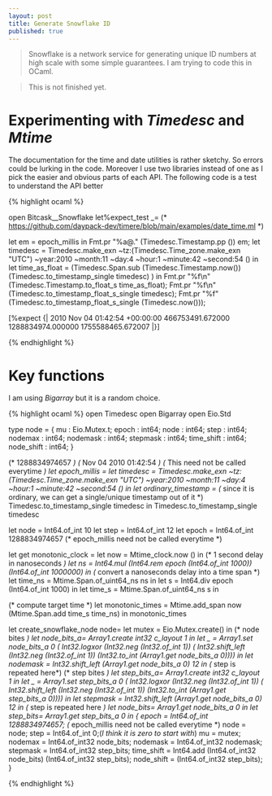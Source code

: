 ```yaml
---
layout: post
title: Generate Snowflake ID
published: true
---
```


> Snowflake is a network service for generating unique ID numbers at high scale with some simple guarantees.
> I am trying to code this in OCaml.

> This is not finished yet.

# Experimenting with *Timedesc* and *Mtime*

The documentation for the time and date utilities is rather sketchy. So errors could be lurking in the code.
Moreover I use two libraries instead of one as I pick the easier and obvious parts of each API.
The following code is a test to understand the API better 

{% highlight ocaml %}

open Bitcask__Snowflake
let%expect_test _=
(* https://github.com/daypack-dev/timere/blob/main/examples/date_time.ml *)

let em = epoch_millis in
Fmt.pr "%a@." (Timedesc.Timestamp.pp  ()) em;
let timedesc = Timedesc.make_exn ~tz:(Timedesc.Time_zone.make_exn "UTC") ~year:2010 ~month:11 ~day:4 ~hour:1 ~minute:42 ~second:54 () in
let time_as_float = (Timedesc.Span.sub  (Timedesc.Timestamp.now()) (Timedesc.to_timestamp_single timedesc) ) in
Fmt.pr "%f\n"  (Timedesc.Timestamp.to_float_s time_as_float);
Fmt.pr "%f\n"  (Timedesc.to_timestamp_float_s_single timedesc);
Fmt.pr "%f"  (Timedesc.to_timestamp_float_s_single (Timedesc.now()));

[%expect {|
  2010 Nov 04 01:42:54 +00:00:00
  466753491.672000
  1288834974.000000
  1755588465.672007
  |}]


{% endhighlight %}

# Key functions

I am using *Bigarray* but it is a random choice.

{% highlight ocaml %}
open Timedesc
open Bigarray
open Eio.Std




type node = {
	mu  :  Eio.Mutex.t;
	epoch : int64;
	node :   int64;
	step :   int64;
	nodemax :    int64;
	nodemask :   int64;
	stepmask :   int64;
	time_shift :  int64;
	node_shift :  int64;
}

(* 1288834974657 *)
(* Nov 04 2010 01:42:54 *)
(* This need not be called everytime *)
let epoch_millis =
let timedesc = Timedesc.make_exn ~tz:(Timedesc.Time_zone.make_exn "UTC") ~year:2010 ~month:11 ~day:4 ~hour:1 ~minute:42 ~second:54 () in
let ordinary_timestamp =
    (* since it is ordinary, we can get a single/unique timestamp out of it *)
    Timedesc.to_timestamp_single timedesc
  in
 Timedesc.to_timestamp_single timedesc


let node  =  Int64.of_int 10
let step  =  Int64.of_int 12
let epoch = Int64.of_int 1288834974657 (* epoch_millis need not be called everytime *)

let get monotonic_clock =
   let now = Mtime_clock.now () in
   (* 1 second delay in nanoseconds *)
   let ns =  Int64.mul (Int64.rem epoch (Int64.of_int 1000))  (Int64.of_int 1000000) in
   (* convert a nanoseconds delay into a time span *)
   let time_ns = Mtime.Span.of_uint64_ns ns in
   let s = Int64.div  epoch (Int64.of_int 1000) in
   let time_s = Mtime.Span.of_uint64_ns s in

   (* compute target time *)
   let monotonic_times = Mtime.add_span now (Mtime.Span.add time_s time_ns) in
   monotonic_times


let create_snowflake_node node=
    let mutex = Eio.Mutex.create() in
    (* node bites *)
    let node_bits_a= Array1.create int32 c_layout 1 in
    let _ = Array1.set node_bits_a 0 ( Int32.logxor
                                  (Int32.neg (Int32.of_int 1))
                                  ( Int32.shift_left (Int32.neg (Int32.of_int 1)) (Int32.to_int (Array1.get node_bits_a 0)))) in
   let  nodemask  =  Int32.shift_left  (Array1.get node_bits_a 0) 12 in (*  step is repeated here*)
    (* step bites *)
    let step_bits_a= Array1.create int32 c_layout 1 in
    let _ = Array1.set step_bits_a 0 ( Int32.logxor
                                  (Int32.neg (Int32.of_int 1))
                                  ( Int32.shift_left (Int32.neg (Int32.of_int 1)) (Int32.to_int (Array1.get step_bits_a 0)))) in
    let  stepmask  =  Int32.shift_left  (Array1.get node_bits_a 0) 12 in (*  step is repeated here *)
    let node_bits= Array1.get node_bits_a 0 in
    let step_bits= Array1.get step_bits_a 0 in
    {
        epoch     = Int64.of_int 1288834974657;  (* epoch_millis need not be called everytime *)
        node  =  node;
        step  =  Int64.of_int 0;(*I think  it is zero to start with*)
        mu        = mutex;
        nodemax   = Int64.of_int32 node_bits;
        nodemask  =  Int64.of_int32 nodemask;
        stepmask   =  Int64.of_int32 step_bits;
        time_shift       = Int64.add  (Int64.of_int32 node_bits)   (Int64.of_int32 step_bits);
        node_shift       =  (Int64.of_int32 step_bits);
    }


{% endhighlight %}

